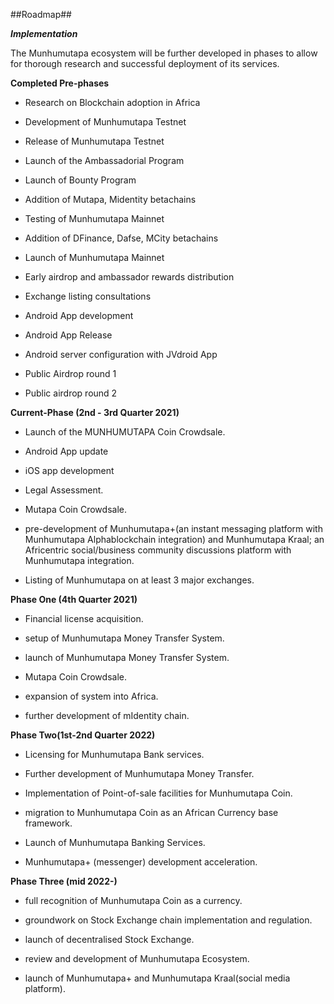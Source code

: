 ##Roadmap##

***Implementation***

The Munhumutapa ecosystem will be further developed in phases to allow for thorough research and successful deployment of its services.

**Completed Pre-phases**

- Research on Blockchain adoption in Africa

- Development of Munhumutapa Testnet

- Release of Munhumutapa Testnet

- Launch of the Ambassadorial Program

- Launch of Bounty Program

- Addition of Mutapa, Midentity betachains

- Testing of Munhumutapa Mainnet

- Addition of DFinance, Dafse, MCity betachains

- Launch of Munhumutapa Mainnet

- Early airdrop and ambassador rewards distribution

- Exchange listing consultations

- Android App development

- Android App Release

- Android server configuration with JVdroid App

- Public Airdrop round 1 

- Public airdrop round 2


**Current-Phase (2nd - 3rd Quarter 2021)**

- Launch of the MUNHUMUTAPA Coin Crowdsale.

- Android App update

- iOS app development

- Legal Assessment.

- Mutapa Coin Crowdsale.

- pre-development of Munhumutapa+(an instant messaging platform with Munhumutapa Alphablockchain integration) and Munhumutapa Kraal; an Africentric social/business community discussions platform with Munhumutapa integration.

- Listing of Munhumutapa on at least 3 major exchanges.


**Phase One (4th Quarter 2021)**

- Financial license acquisition.

- setup of Munhumutapa Money Transfer System.

- launch of Munhumutapa Money Transfer System.

- Mutapa Coin Crowdsale.

- expansion of system into Africa.

- further development of mIdentity chain.


**Phase Two(1st-2nd Quarter 2022)**

- Licensing for Munhumutapa Bank services.

- Further development of Munhumutapa Money Transfer.

- Implementation of Point-of-sale facilities for Munhumutapa Coin.

- migration to Munhumutapa Coin as an African Currency base framework.

- Launch of Munhumutapa Banking Services.

- Munhumutapa+ (messenger) development acceleration.


**Phase Three (mid 2022-)**

- full recognition of Munhumutapa Coin as a currency.

- groundwork on Stock Exchange chain implementation and regulation.

- launch of decentralised Stock Exchange.

- review and development of Munhumutapa Ecosystem.

- launch of Munhumutapa+ and Munhumutapa Kraal(social media platform).
